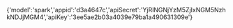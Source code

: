 {'model':'spark','appid':'d3a4647c','apiSecret':'YjRlNGNjYzM5ZjIxNGM5NzhkNDJjMGM4','apiKey':'3ee5ae2b03a4039e79ba1a490631309e'}
